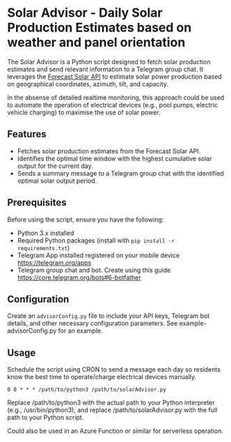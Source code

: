 # Solar Advisor - Daily Solar Production Estimates based on weather and panel orientation

The Solar Advisor is a Python script designed to fetch solar production estimates and send relevant information to a Telegram group chat. It leverages the [Forecast Solar API](https://doc.forecast.solar/api:estimate) to estimate solar power production based on geographical coordinates, azimuth, tilt, and capacity.

In the absense of detailed realtime monitoring, this approach could be used to automate the operation of electrical devices (e.g., pool pumps, electric vehicle charging) to maximise the use of solar power.

## Features

- Fetches solar production estimates from the Forecast Solar API.
- Identifies the optimal time window with the highest cumulative solar output for the current day.
- Sends a summary message to a Telegram group chat with the identified optimal solar output period.

## Prerequisites

Before using the script, ensure you have the following:

- Python 3.x installed
- Required Python packages (install with `pip install -r requirements.txt`)
- Telegram App installed registered on your mobile device https://telegram.org/apps
- Telegram group chat and bot. Create using this guide https://core.telegram.org/bots#6-botfather

## Configuration

Create an `advisorConfig.py` file to include your API keys, Telegram bot details, and other necessary configuration parameters. See example-advisorConfig.py for an example.

## Usage

Schedule the script using CRON to send a message each day so residents know the best time to operate/charge electrical devices manually.

``` cron
0 8 * * * /path/to/python3 /path/to/solarAdvisor.py
```

Replace /path/to/python3 with the actual path to your Python interpreter (e.g., /usr/bin/python3), and replace /path/to/solarAdvisor.py with the full path to your Python script.

Could also be used in an Azure Function or similar for serverless operation.
